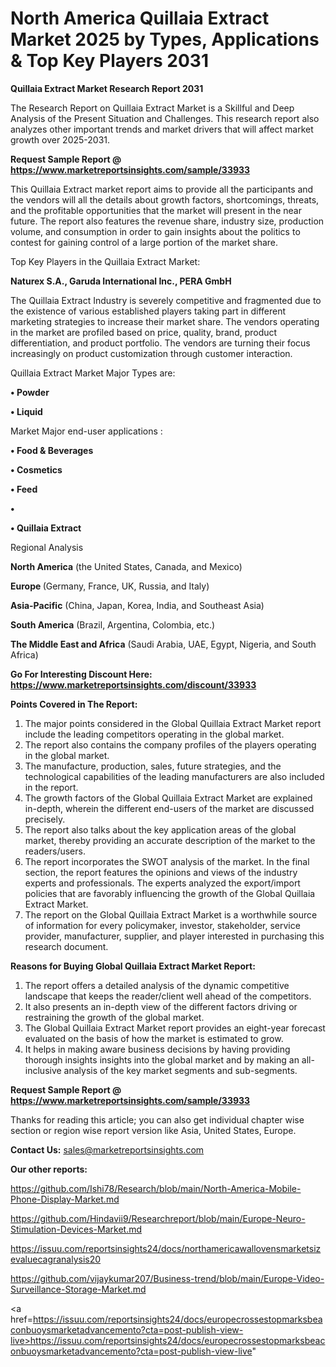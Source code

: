# North America Quillaia Extract Market 2025 by Types, Applications & Top Key Players 2031

<strong>Quillaia Extract Market Research Report 2031</strong>

The Research Report on Quillaia Extract Market is a Skillful and Deep Analysis of the Present Situation and Challenges. This research report also analyzes other important trends and market drivers that will affect market growth over 2025-2031.

<strong>Request Sample Report @ <a href=https://www.marketreportsinsights.com/sample/33933>https://www.marketreportsinsights.com/sample/33933</a></strong>

This Quillaia Extract market report aims to provide all the participants and the vendors will all the details about growth factors, shortcomings, threats, and the profitable opportunities that the market will present in the near future. The report also features the revenue share, industry size, production volume, and consumption in order to gain insights about the politics to contest for gaining control of a large portion of the market share.

Top Key Players in the Quillaia Extract Market:

<strong>Naturex S.A., Garuda International Inc., PERA GmbH</strong>

The Quillaia Extract Industry is severely competitive and fragmented due to the existence of various established players taking part in different marketing strategies to increase their market share. The vendors operating in the market are profiled based on price, quality, brand, product differentiation, and product portfolio. The vendors are turning their focus increasingly on product customization through customer interaction.

Quillaia Extract Market Major Types are:

<strong>•  Powder

•  Liquid</strong>

Market Major end-user applications :

<strong>•  Food & Beverages

•  Cosmetics

•  Feed

•  

•  Quillaia Extract</strong>

Regional Analysis

</u><strong><b>North America</b></strong> (the United States, Canada, and Mexico)

<strong><b>Europe </b></strong>(Germany, France, UK, Russia, and Italy)

<strong><b>Asia-Pacific</b></strong> (China, Japan, Korea, India, and Southeast Asia)

<strong><b>South America</b></strong> (Brazil, Argentina, Colombia, etc.)

<strong><b>The Middle East and Africa</b></strong> (Saudi Arabia, UAE, Egypt, Nigeria, and South Africa)

<strong>Go For Interesting Discount Here: <a href=https://www.marketreportsinsights.com/discount/33933>https://www.marketreportsinsights.com/discount/33933</a></strong>

<strong>Points Covered in The Report:</strong>
<ol>
  <li>The major points considered in the Global Quillaia Extract Market report include the leading competitors operating in the global market.</li>
  <li>The report also contains the company profiles of the players operating in the global market.</li>
  <li>The manufacture, production, sales, future strategies, and the technological capabilities of the leading manufacturers are also included in the report.</li>
  <li>The growth factors of the Global Quillaia Extract Market are explained in-depth, wherein the different end-users of the market are discussed precisely.</li>
  <li>The report also talks about the key application areas of the global market, thereby providing an accurate description of the market to the readers/users.</li>
  <li>The report incorporates the SWOT analysis of the market. In the final section, the report features the opinions and views of the industry experts and professionals. The experts analyzed the export/import policies that are favorably influencing the growth of the Global Quillaia Extract Market.</li>
  <li>The report on the Global Quillaia Extract Market is a worthwhile source of information for every policymaker, investor, stakeholder, service provider, manufacturer, supplier, and player interested in purchasing this research document.</li>
</ol>
<strong>Reasons for Buying Global Quillaia Extract Market Report:</strong>

<ol>
  <li>The report offers a detailed analysis of the dynamic competitive landscape that keeps the reader/client well ahead of the competitors.</li>
  <li>It also presents an in-depth view of the different factors driving or restraining the growth of the global market.</li>
  <li>The Global Quillaia Extract Market report provides an eight-year forecast evaluated on the basis of how the market is estimated to grow.</li>
  <li>It helps in making aware business decisions by having providing thorough insights insights into the global market and by making an all-inclusive analysis of the key market segments and sub-segments.</li>
</ol>
<strong>Request Sample Report @ <a href=https://www.marketreportsinsights.com/sample/33933>https://www.marketreportsinsights.com/sample/33933</a></strong>


Thanks for reading this article; you can also get individual chapter wise section or region wise report version like Asia, United States, Europe.

<strong>Contact Us:</strong>
sales@marketreportsinsights.com

<strong>Our other reports:</strong>

<a href=https://github.com/Ishi78/Research/blob/main/North-America-Mobile-Phone-Display-Market.md>https://github.com/Ishi78/Research/blob/main/North-America-Mobile-Phone-Display-Market.md</a>

<a href=https://github.com/Hindavii9/Researchreport/blob/main/Europe-Neuro-Stimulation-Devices-Market.md>https://github.com/Hindavii9/Researchreport/blob/main/Europe-Neuro-Stimulation-Devices-Market.md</a>

<a href=https://issuu.com/reportsinsights24/docs/northamericawallovensmarketsizevaluecagranalysis20>https://issuu.com/reportsinsights24/docs/northamericawallovensmarketsizevaluecagranalysis20</a>

<a href=https://github.com/vijaykumar207/Business-trend/blob/main/Europe-Video-Surveillance-Storage-Market.md>https://github.com/vijaykumar207/Business-trend/blob/main/Europe-Video-Surveillance-Storage-Market.md</a>

<a href=https://issuu.com/reportsinsights24/docs/europecrossestopmarksbeaconbuoysmarketadvancemento?cta=post-publish-view-live>https://issuu.com/reportsinsights24/docs/europecrossestopmarksbeaconbuoysmarketadvancemento?cta=post-publish-view-live</a>"
